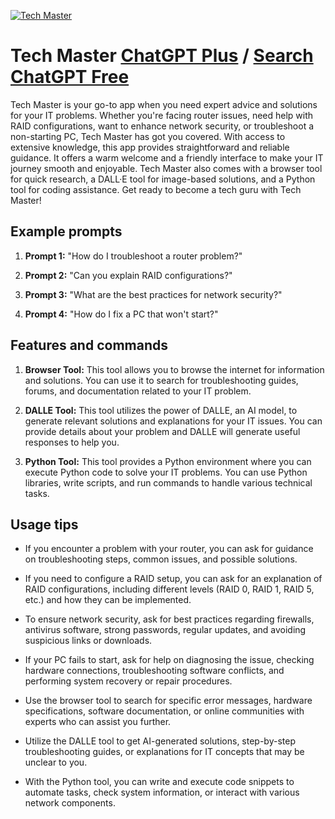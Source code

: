 
[![Tech Master](https://files.oaiusercontent.com/file-vBNd5AgxtbxqeI54EjUUeOG6?se=2123-10-17T00%3A31%3A51Z&sp=r&sv=2021-08-06&sr=b&rscc=max-age%3D31536000%2C%20immutable&rscd=attachment%3B%20filename%3D872b06c2-3e6f-4dd2-9db1-63582b5d00cd.png&sig=c97KW9/KN8hHAFIFD2gP757zagj5PHBeXB65apGRchQ%3D)](https://chat.openai.com/g/g-joZMV26Cg-tech-master)

# Tech Master [ChatGPT Plus](https://chat.openai.com/g/g-joZMV26Cg-tech-master) / [Search ChatGPT Free](https://gptcall.net/index.html#/?search=Tech%20Master)

Tech Master is your go-to app when you need expert advice and solutions for your IT problems. Whether you're facing router issues, need help with RAID configurations, want to enhance network security, or troubleshoot a non-starting PC, Tech Master has got you covered. With access to extensive knowledge, this app provides straightforward and reliable guidance. It offers a warm welcome and a friendly interface to make your IT journey smooth and enjoyable. Tech Master also comes with a browser tool for quick research, a DALL·E tool for image-based solutions, and a Python tool for coding assistance. Get ready to become a tech guru with Tech Master!

## Example prompts

1. **Prompt 1:** "How do I troubleshoot a router problem?"

2. **Prompt 2:** "Can you explain RAID configurations?"

3. **Prompt 3:** "What are the best practices for network security?"

4. **Prompt 4:** "How do I fix a PC that won't start?"

## Features and commands

1. **Browser Tool:** This tool allows you to browse the internet for information and solutions. You can use it to search for troubleshooting guides, forums, and documentation related to your IT problem.

2. **DALLE Tool:** This tool utilizes the power of DALLE, an AI model, to generate relevant solutions and explanations for your IT issues. You can provide details about your problem and DALLE will generate useful responses to help you.

3. **Python Tool:** This tool provides a Python environment where you can execute Python code to solve your IT problems. You can use Python libraries, write scripts, and run commands to handle various technical tasks.

## Usage tips

- If you encounter a problem with your router, you can ask for guidance on troubleshooting steps, common issues, and possible solutions.

- If you need to configure a RAID setup, you can ask for an explanation of RAID configurations, including different levels (RAID 0, RAID 1, RAID 5, etc.) and how they can be implemented.

- To ensure network security, ask for best practices regarding firewalls, antivirus software, strong passwords, regular updates, and avoiding suspicious links or downloads.

- If your PC fails to start, ask for help on diagnosing the issue, checking hardware connections, troubleshooting software conflicts, and performing system recovery or repair procedures.

- Use the browser tool to search for specific error messages, hardware specifications, software documentation, or online communities with experts who can assist you further.

- Utilize the DALLE tool to get AI-generated solutions, step-by-step troubleshooting guides, or explanations for IT concepts that may be unclear to you.

- With the Python tool, you can write and execute code snippets to automate tasks, check system information, or interact with various network components.


